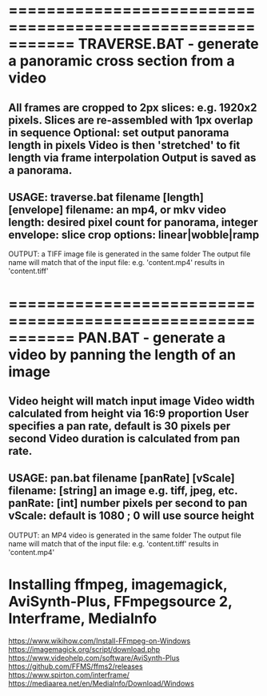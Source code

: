 ===========================================================
TRAVERSE.BAT - generate a panoramic cross section from a video
===========================================================
All frames are cropped to 2px slices: e.g. 1920x2 pixels.
Slices are re-assembled with 1px overlap in sequence
Optional: set output panorama length in pixels
Video is then 'stretched' to fit length via frame interpolation
Output is saved as a panorama.
------------------------
USAGE: traverse.bat filename [length] [envelope]
filename: an mp4, or mkv video
length: desired pixel count for panorama, integer
envelope: slice crop options: linear|wobble|ramp
------------------------
OUTPUT: a TIFF image file is generated in the same folder
The output file name will match that of the input file:
e.g. 'content.mp4' results in 'content.tiff'

===========================================================
PAN.BAT - generate a video by panning the length of an image
===========================================================
Video height will match input image
Video width calculated from height via 16:9 proportion
User specifies a pan rate, default is 30 pixels per second
Video duration is calculated from pan rate.
------------------------
USAGE: pan.bat filename [panRate] [vScale]
filename: [string] an image e.g. tiff, jpeg, etc.
panRate: [int] number pixels per second to pan
vScale: default is 1080 ; 0 will use source height
------------------------
OUTPUT: an MP4 video is generated in the same folder
The output file name will match that of the input file:
e.g. 'content.tiff' results in 'content.mp4'


# Installing ffmpeg, imagemagick, AviSynth-Plus, FFmpegsource 2, Interframe, MediaInfo
https://www.wikihow.com/Install-FFmpeg-on-Windows
https://imagemagick.org/script/download.php
https://www.videohelp.com/software/AviSynth-Plus
https://github.com/FFMS/ffms2/releases
https://www.spirton.com/interframe/
https://mediaarea.net/en/MediaInfo/Download/Windows
